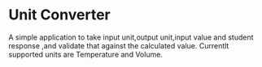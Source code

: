 # Unit Converter
A simple application to take input unit,output unit,input value and student response ,and validate that against the calculated value.
Currentlt supported units are Temperature and Volume.
